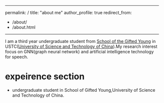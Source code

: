 
---
permalink: /
title: "about me"
author_profile: true
redirect_from: 
  - /about/
  - /about.html
---


I am a third year undergraduate student from [School of the Gifted Young](http://en.scgy.ustc.edu.cn/) in USTC([University of Science and Technology of China](https://www.ustc.edu.cn/)).My research interest focus on GNN(graph neural network) and artificial intelligence technology for speech.

# expeirence section
- undergraduate student in School of Gifted Young,University of Science and Technology of China.
